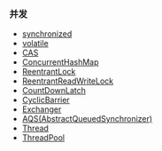 ### 并发
+ [synchronized][1]
+ [volatile][2]
+ [CAS][3]
+ [ConcurrentHashMap][4]
+ [ReentrantLock][5]
+ [ReentrantReadWriteLock][6]
+ [CountDownLatch][7]
+ [CyclicBarrier][8]
+ [Exchanger][9]
+ [AQS(AbstractQueuedSynchronizer)][10]
+ [Thread][11]
+ [ThreadPool][12]


[1]: https://blog.csdn.net/javazejian/article/details/72828483 "深入理解Java并发之synchronized实现原理"
[2]: https://www.cnblogs.com/dolphin0520/p/3920373.html "volatile关键字解析"
[3]: https://zl198751.iteye.com/blog/1848575 "CAS原理深度分析"
[4]: https://blog.csdn.net/justloveyou_/article/details/72783008 "彻头彻尾理解 ConcurrentHashMap"
[5]: https://www.jianshu.com/p/fe027772e156 "分析ReentrantLock的实现原理"
[6]: https://blog.csdn.net/xlgen157387/article/details/78375986 "读写锁ReentrantReadWriteLock深入分析"
[7]: https://www.jianshu.com/p/128476015902 "CountDownLatch详解"
[8]: https://www.jianshu.com/p/424374d71b67 "深入浅出java CyclicBarrier"
[9]: https://blog.csdn.net/u014634338/article/details/78385521 "Exchanger源码分析"
[10]: https://juejin.im/entry/58e6f484ac502e006c2b6887 "AbstractQueuedSynchronizer 超详细原理解析"
[001]: https://juejin.im/post/5ae6dc04f265da0ba351d3ff "彻底理解synchronized"
[11]: https://www.jianshu.com/p/fa6667dfb4ca "多线程编程基础之 wait()、notify()"
[12]: http://ifeve.com/java-threadpool/ "Java线程池的分析和使用"

